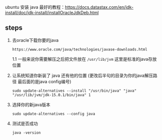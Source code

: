 ubuntu 安装 java 最好的教程：https://docs.datastax.com/en/jdk-install/doc/jdk-install/installOracleJdkDeb.html

## steps
1. 去oracle下载你要的java
    ```
    https://www.oracle.com/java/technologies/javase-downloads.html
    ```
    1.1 一般来说你需要解压之后把文件放在 `/usr/lib/jvm` 这里是标准的java存放位置

2. 让系统知道你新装了 java 还有他的位置 (更改后半句的目录为你的java解压路径 最后面的是java config编号)
    ```
    sudo update-alternatives --install "/usr/bin/java" "java" "/usr/lib/jvm/jdk-15.0.1/bin/java" 1
    ```
3. 选择你的新java版本
    ```
    sudo update-alternatives --config java
    ```
4. 测试是否成功
    ```
    java -version
    ```


